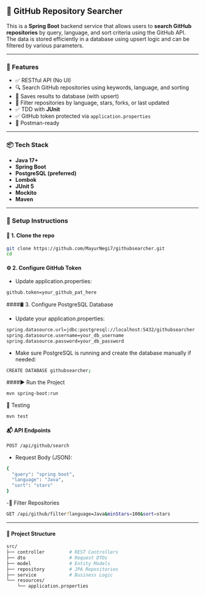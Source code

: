 ## 📘 GitHub Repository Searcher

This is a **Spring Boot** backend service that allows users to **search GitHub repositories** by query, language, and sort criteria using the GitHub API.  
The data is stored efficiently in a database using upsert logic and can be filtered by various parameters.

---

### 🚀 Features

- ✅ RESTful API (No UI)
- 🔍 Search GitHub repositories using keywords, language, and sorting
- 📅 Saves results to database (with upsert)
- 🔄 Filter repositories by language, stars, forks, or last updated
- ✅ TDD with **JUnit**
- ✅ GitHub token protected via `application.properties`
- 🧪 Postman-ready

---

### 📦 Tech Stack

- **Java 17+**
- **Spring Boot**
- **PostgreSQL (preferred)**
- **Lombok**
- **JUnit 5**
- **Mockito**
- **Maven**

---

### 🔧 Setup Instructions

#### 👜 1. Clone the repo

```bash
git clone https://github.com/MayurNegi7/githubsearcher.git
cd 
```

#### ⚙️ 2. Configure GitHub Token

- Update application.properties:

```bash
github.token=your_github_pat_here

```
####🛢️ 3. Configure PostgreSQL Database

- Update your application.properties:
```bash
spring.datasource.url=jdbc:postgresql://localhost:5432/githubsearcher
spring.datasource.username=your_db_username
spring.datasource.password=your_db_password
```
- Make sure PostgreSQL is running and create the database manually if needed:
```bash
CREATE DATABASE githubsearcher;
```
####▶️ Run the Project
```bash
mvn spring-boot:run
```
🧪 Testing

```bash
mvn test
```
#### 📬 API Endpoints
```bash
POST /api/github/search
```
- Request Body (JSON):
```bash
{
  "query": "spring boot",
  "language": "Java",
  "sort": "stars"
}
```
-🧹 Filter Repositories
```bash
GET /api/github/filter?language=Java&minStars=100&sort=stars
```
---
#### 📂 Project Structure
```bash
src/
├── controller         # REST Controllers
├── dto                # Request DTOs
├── model              # Entity Models
├── repository         # JPA Repositories
├── service            # Business Logic
└── resources/
    └── application.properties
```
